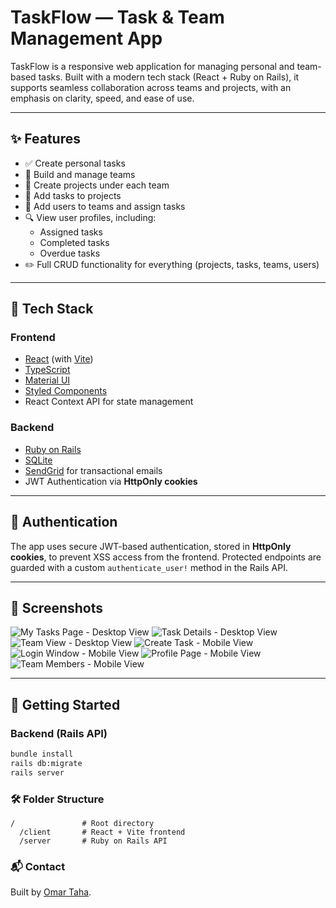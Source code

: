 # TaskFlow — Task & Team Management App

TaskFlow is a responsive web application for managing personal and team-based tasks. Built with a modern tech stack (React + Ruby on Rails), it supports seamless collaboration across teams and projects, with an emphasis on clarity, speed, and ease of use.

---

## ✨ Features

- ✅ Create personal tasks
- 🧠 Build and manage teams
- 📁 Create projects under each team
- 📝 Add tasks to projects
- 👥 Add users to teams and assign tasks
- 🔍 View user profiles, including:
  - Assigned tasks
  - Completed tasks
  - Overdue tasks
- ✏️ Full CRUD functionality for everything (projects, tasks, teams, users)

---

## 🧰 Tech Stack

### Frontend
- [React](https://reactjs.org/) (with [Vite](https://vitejs.dev/))
- [TypeScript](https://www.typescriptlang.org/)
- [Material UI](https://mui.com/)
- [Styled Components](https://styled-components.com/)
- React Context API for state management

### Backend
- [Ruby on Rails](https://rubyonrails.org/)
- [SQLite](https://www.sqlite.org/)
- [SendGrid](https://sendgrid.com/) for transactional emails
- JWT Authentication via **HttpOnly cookies**

---

## 🔐 Authentication

The app uses secure JWT-based authentication, stored in **HttpOnly cookies**, to prevent XSS access from the frontend. Protected endpoints are guarded with a custom `authenticate_user!` method in the Rails API.

---

## 📸 Screenshots

<!-- Add screenshots here -->
![My Tasks Page - Desktop View](screenshots/desktop-my-tasks-page.png)
![Task Details - Desktop View](screenshots/desktop-team-tasks.png)
![Team View - Desktop View](screenshots/desktop-view-task.png)
![Create Task - Mobile View](screenshots/mobile-create-task.png)
![Login Window - Mobile View](screenshots/mobile-login-window.png)
![Profile Page - Mobile View](screenshots/mobile-profile-page.png)
![Team Members - Mobile View](screenshots/mobile-team-members.png)

---

## 🚀 Getting Started

### Backend (Rails API)

```bash
bundle install
rails db:migrate
rails server
```

### 🛠️ Folder Structure

```plaintext
/               # Root directory  
  /client       # React + Vite frontend  
  /server       # Ruby on Rails API  
```

### 📬 Contact

Built by [Omar Taha](https://www.linkedin.com/in/omar-taha-1374a4112/).